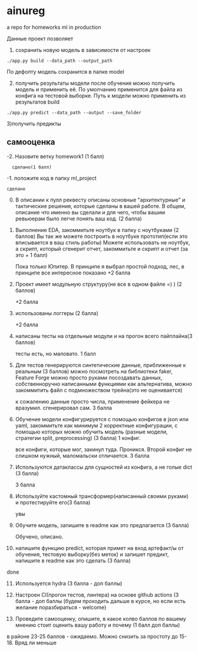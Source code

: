 # ainureg
a repo for homeworks ml in production



Данные проект позволяет
1. сохранить новую модель в зависимости от настроек

```
./app.py build --data_path --output_path 
```
По дефолту модель сохранится в папке model

2. получить результаты модели
   после обучения можно получить модель и применить её. По умолчанию применится для файла из конфига на тестовой выборке. Путь к модели можно применить из результатов build
```
./app.py predict --data_path --output --save_folder
```
3)получить предикты

## самооценка

-2. Назовите ветку homework1 (1 балл)

      сделано(1 балл)

-1. положите код в папку ml_project

    сделано

0. В описании к пулл реквесту описаны основные "архитектурные" и тактические решения, которые сделаны в вашей работе. В общем, описание что именно вы сделали и для чего, чтобы вашим ревьюерам было легче понять ваш код. (2 балла)

1. Выполнение EDA, закоммитьте ноутбук в папку с ноутбуками (2 баллов) Вы так же можете построить в ноутбуке прототип(если это вписывается в ваш стиль работы) Можете использовать не ноутбук, а скрипт, который сгенерит отчет, закоммитьте и скрипт и отчет (за это + 1 балл)

    Пока только Юпитер. В принципе я выбрал простой подход, лес, в принципе все интересное показано
    +2 балла

2. Проект имеет модульную структуру(не все в одном файле =) ) (2 баллов)

    +2 балла

3. использованы логгеры (2 балла)

    +2 балла

4. написаны тесты на отдельные модули и на прогон всего пайплайна(3 баллов)

    тесты есть, но маловато. 1 балл

5. Для тестов генерируются синтетические данные, приближенные к реальным (3 баллов)
можно посмотреть на библиотеки faker, Feature Forge
можно просто руками посоздавать данных, собственноручно написанными функциями как альтернатива, можно закоммитить файл с подмножеством трейна(это не оценивается)

   к сожалению данные просто числа, применение фейкера не вразумил.
   сгенерировал сам. 3 балла

6. Обучение модели конфигурируется с помощью конфигов в json или yaml, закоммитьте как минимум 2 корректные конфигурации, с помощью которых можно обучить модель (разные модели, стратегии split, preprocessing) (3 балла)
1 конфиг.
   
   все конфиги, которые мог, закинул туда. Проникся.
   Второй конфиг не слишком нужный, маломальски отличается.
   3 балла

7. Используются датаклассы для сущностей из конфига, а не голые dict (3 балла)

   3 балла

8. Используйте кастомный трансформер(написанный своими руками) и протестируйте его(3 балла)

   увы

9. Обучите модель, запишите в readme как это предлагается (3 балла)

   Обучено, описано.

10. напишите функцию predict, которая примет на вход артефакт/ы от обучения, тестовую выборку(без меток) и запишет предикт, напишите в readme как это сделать (3 балла)

   done

11. Используется hydra (3 балла - доп баллы)

12. Настроен CI(прогон тестов, линтера) на основе github actions (3 балла - доп баллы (будем проходить дальше в курсе, но если есть желание поразбираться - welcome)

13. Проведите самооценку, опишите, в какое колво баллов по вашему мнению стоит оценить вашу работу и почему (1 балл доп баллы)


в районе 23-25 баллов - ожидаемо. Можно снизить за простоту до 15-18. Вряд ли меньше
